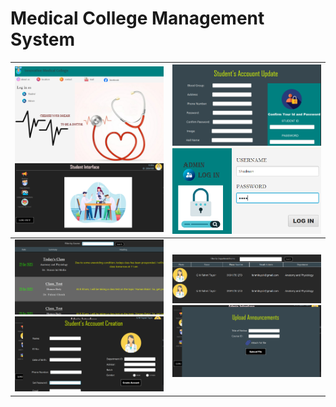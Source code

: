 # Medical College Management System



| ![Image 1](medimg/img1.png)  ![Image 2](medimg/img3.png) | ![Image7](medimg/img7.png) ![Image3](medimg/img2.png) |  
|----------------------------------------------------------|-------------------------------------------------------|
| ![Image 1](medimg/img4.png)  ![Image 2](medimg/img9.png) | ![Image7](medimg/img5.png) ![Image3](medimg/img8.png) |  



